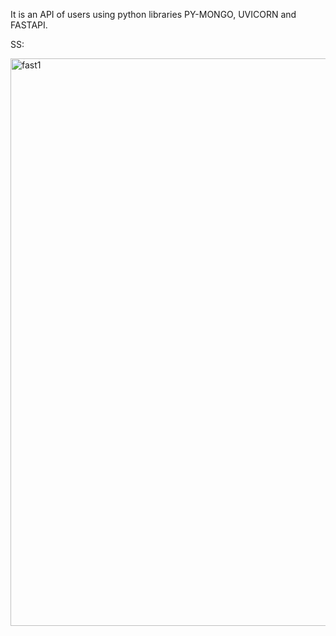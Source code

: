 It is an API of users using python libraries PY-MONGO, UVICORN and FASTAPI.

SS:

<img width="908" alt="fast1" src="https://user-images.githubusercontent.com/102072945/213876525-7b96cc93-f34c-4261-8736-23f6e8c60cfc.png">
